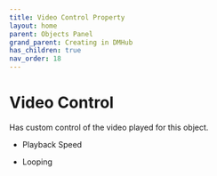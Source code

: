 ```yaml
---
title: Video Control Property
layout: home
parent: Objects Panel
grand_parent: Creating in DMHub
has_children: true
nav_order: 18
---
```


# Video Control

Has custom control of the video played for this object.

-   Playback Speed

-   Looping